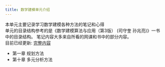 ```yaml
---
title: 数学建模单元介绍
---
```

本单元主要记录学习数学建模各种方法的笔记和心得  
单元的目录结构参考的是《数学建模算法与应用（第3版） (司守奎 孙兆亮)》一书中的目录结构。
笔记内容大多来自所看的网课和书中的部分内容。  
目前已经更新:
[完整内容](https://www.yuque.com/skywalkerch/math)
- 第一章 规划方法
- 第十章 多元分析方法